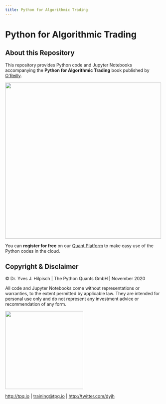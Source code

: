 ```yaml
---
title: Python for Algorithmic Trading
---
```


# Python for Algorithmic Trading

## About this Repository

This repository provides Python code and Jupyter Notebooks accompanying the **Python for Algorithmic Trading** book published by [O'Reilly](https://www.oreilly.com/library/view/python-for-algorithmic/9781492053347/).

<img src="http://hilpisch.com/pyalgo_cover_color.png" width="500">

You can **register for free** on our [Quant Platform](http://py4at.pqp.io) to make easy use of the Python codes in the cloud.

## Copyright & Disclaimer

© Dr. Yves J. Hilpisch | The Python Quants GmbH | November 2020

All code and Jupyter Notebooks come without representations or warranties, to the extent permitted by applicable law. They are intended for personal use only and do not represent any investment advice or recommendation of any form.

<img src="http://hilpisch.com/tpq_logo.png" width="250">

http://tpq.io | training@tpq.io | http://twitter.com/dyjh

